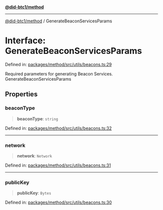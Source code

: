 [**@did-btc1/method**](../README.md)

***

[@did-btc1/method](../globals.md) / GenerateBeaconServicesParams

# Interface: GenerateBeaconServicesParams

Defined in: [packages/method/src/utils/beacons.ts:29](https://github.com/dcdpr/did-btc1-js/blob/4ab6f9915d95beed9bc633644c9db1539395f512/packages/method/src/utils/beacons.ts#L29)

Required parameters for generating Beacon Services.
 GenerateBeaconServicesParams

## Properties

### beaconType

> **beaconType**: `string`

Defined in: [packages/method/src/utils/beacons.ts:32](https://github.com/dcdpr/did-btc1-js/blob/4ab6f9915d95beed9bc633644c9db1539395f512/packages/method/src/utils/beacons.ts#L32)

***

### network

> **network**: `Network`

Defined in: [packages/method/src/utils/beacons.ts:31](https://github.com/dcdpr/did-btc1-js/blob/4ab6f9915d95beed9bc633644c9db1539395f512/packages/method/src/utils/beacons.ts#L31)

***

### publicKey

> **publicKey**: `Bytes`

Defined in: [packages/method/src/utils/beacons.ts:30](https://github.com/dcdpr/did-btc1-js/blob/4ab6f9915d95beed9bc633644c9db1539395f512/packages/method/src/utils/beacons.ts#L30)
